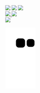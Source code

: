 <div>
<a href="https://instagram.com/julianoperotto/" target="_blank"><img src="https://img.shields.io/badge/-Instagram-%23E4405F?style=for-the-badge&logo=instagram&logoColor=white" target="_blank"></a>
<a href = "mailto:contato@jPerotto"><img src="https://img.shields.io/badge/Gmail-D14836?style=for-the-badge&logo=gmail&logoColor=white" target="_blank"></a>
<a href="https://www.linkedin.com/in/juliano-perotto/" target="_blank"><img src="https://img.shields.io/badge/-LinkedIn-%230077B5?style=for-the-badge&logo=linkedin&logoColor=white" target="_blank"></a>   
</div>

<div>
<a href="https://github.com/jPerotto">
<img height="180em" src="https://github-readme-stats.vercel.app/api/top-langs/?username=jPerotto&layout=compact&langs_count=7&theme=dracula"/>
<img height="180em" src="https://github-readme-stats.vercel.app/api?username=jPerotto&show_icons=true&theme=dracula&include_all_commits=true&count_private=true"/>
</div>

<div>
<img src="https://github-readme-stats.vercel.app/api/top-langs/?username=jPerotto&layout=compact)](https://github.com/anuraghazra/github-readme-stats"/>
</div>



![Snake animation](https://github.com/jperotto/jperotto/blob/output/github-contribution-grid-snake.svg)
